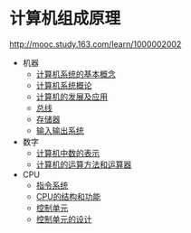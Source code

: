 # 计算机组成原理

http://mooc.study.163.com/learn/1000002002

- 机器
    - [计算机系统的基本概念](machine/index.md)
    - [计算机系统概论](machine/1.md)
    - [计算机的发展及应用](machine/2.md)
    - [总线](machine/3.md)
    - [存储器](machine/4.md)
    - [输入输出系统](machine/io.md)
- 数字
    - [计算机中数的表示](machine/index.md)
    - [计算机的运算方法和运算器](machine/index.md)
- CPU
    - [指令系统](machine/index.md)
    - [CPU的结构和功能](machine/index.md)
    - [控制单元](machine/index.md)
    - [控制单元的设计](machine/index.md)
